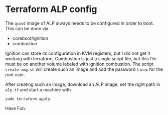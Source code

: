 # Terraform ALP config
The `qcow2` image of ALP always needs to be configured in order to boot.
This can be done via 

* coreboot/ignition
* combustion

Ignition can store its configuration in KVM registers, but I did not get 
it working with terraform.
Combustion is just a single script file, *but* this file must be on another
volume labeled with ignition combustion.
The script `create-img.sh` will create such an image and add the password `linux` 
for the root user.

After creating such an image, download an ALP image, set the right path in `alp.tf` 
and start a machine with
```
sudo terraform apply
```

Have Fun.
